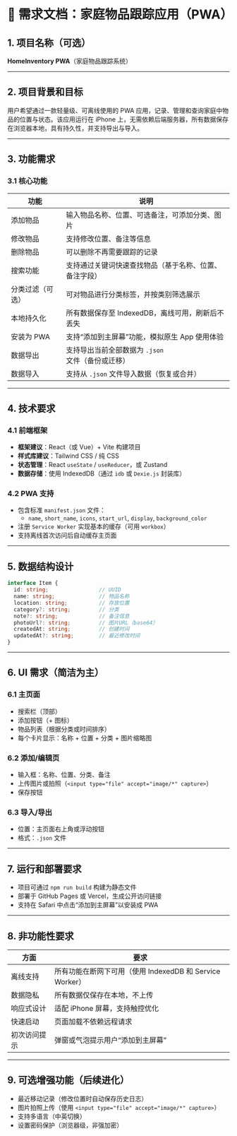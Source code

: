 # 📄 需求文档：家庭物品跟踪应用（PWA）

## 1. 项目名称（可选）

**HomeInventory PWA**（家庭物品跟踪系统）

---

## 2. 项目背景和目标

用户希望通过一款轻量级、可离线使用的 PWA 应用，记录、管理和查询家庭中物品的位置与状态。该应用运行在 iPhone 上，无需依赖后端服务器，所有数据保存在浏览器本地，具有持久性，并支持导出与导入。

---

## 3. 功能需求

### 3.1 核心功能

| 功能 | 说明 |
|------|------|
| 添加物品 | 输入物品名称、位置、可选备注，可添加分类、图片 |
| 修改物品 | 支持修改位置、备注等信息 |
| 删除物品 | 可以删除不再需要跟踪的记录 |
| 搜索功能 | 支持通过关键词快速查找物品（基于名称、位置、备注字段） |
| 分类过滤（可选） | 可对物品进行分类标签，并按类别筛选展示 |
| 本地持久化 | 所有数据保存至 IndexedDB，离线可用，刷新后不丢失 |
| 安装为 PWA | 支持“添加到主屏幕”功能，模拟原生 App 使用体验 |
| 数据导出 | 支持导出当前全部数据为 `.json` 文件（备份或迁移） |
| 数据导入 | 支持从 `.json` 文件导入数据（恢复或合并） |

---

## 4. 技术要求

### 4.1 前端框架

- **框架建议**：React（或 Vue）+ Vite 构建项目  
- **样式库建议**：Tailwind CSS / 纯 CSS
- **状态管理**：React `useState` / `useReducer`，或 Zustand
- **数据存储**：使用 IndexedDB（通过 `idb` 或 `Dexie.js` 封装库）

### 4.2 PWA 支持

- 包含标准 `manifest.json` 文件：
  - `name`, `short_name`, `icons`, `start_url`, `display`, `background_color`
- 注册 `Service Worker` 实现基本的缓存（可用 `workbox`）
- 支持离线首次访问后自动缓存主页面

---

## 5. 数据结构设计

```ts
interface Item {
  id: string;                // UUID
  name: string;              // 物品名称
  location: string;          // 存放位置
  category?: string;         // 分类
  note?: string;             // 备注信息
  photoUrl?: string;         // 图片URL（base64）
  createdAt: string;         // 创建时间
  updatedAt?: string;        // 最近修改时间
}
```

---

## 6. UI 需求（简洁为主）

### 6.1 主页面

- 搜索栏（顶部）
- 添加按钮（+ 图标）
- 物品列表（根据分类或时间排序）
- 每个卡片显示：名称 + 位置 + 分类 + 图片缩略图

### 6.2 添加/编辑页

- 输入框：名称、位置、分类、备注
- 上传图片或拍照（`<input type="file" accept="image/*" capture>`）
- 保存按钮

### 6.3 导入/导出

- 位置：主页面右上角或浮动按钮
- 格式：`.json` 文件

---

## 7. 运行和部署要求

- 项目可通过 `npm run build` 构建为静态文件
- 部署于 GitHub Pages 或 Vercel，生成公开访问链接
- 支持在 Safari 中点击“添加到主屏幕”以安装成 PWA

---

## 8. 非功能性要求

| 方面 | 要求 |
|------|------|
| 离线支持 | 所有功能在断网下可用（使用 IndexedDB 和 Service Worker） |
| 数据隐私 | 所有数据仅保存在本地，不上传 |
| 响应式设计 | 适配 iPhone 屏幕，支持触控优化 |
| 快速启动 | 页面加载不依赖远程请求 |
| 初次访问提示 | 弹窗或气泡提示用户“添加到主屏幕”

---

## 9. 可选增强功能（后续进化）

- 最近移动记录（修改位置时自动保存历史日志）
- 图片拍照上传（使用 `<input type="file" accept="image/*" capture>`）
- 支持多语言（中英切换）
- 设置密码保护（浏览器级，非强加密）

